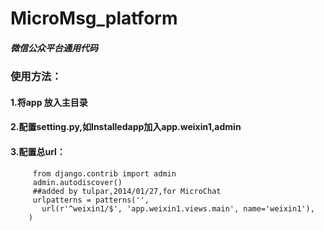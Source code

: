 MicroMsg_platform
=================
##### 微信公众平台通用代码
  
  
### 使用方法：  
#### 1.将app 放入主目录
#### 2.配置setting.py,如Installedapp加入app.weixin1,admin
#### 3.配置总url：
```
     from django.contrib import admin
     admin.autodiscover()
     ##added by tulpar,2014/01/27,for MicroChat
     urlpatterns = patterns('',
	   url(r'^weixin1/$', 'app.weixin1.views.main', name='weixin1'),
    ) 
```
